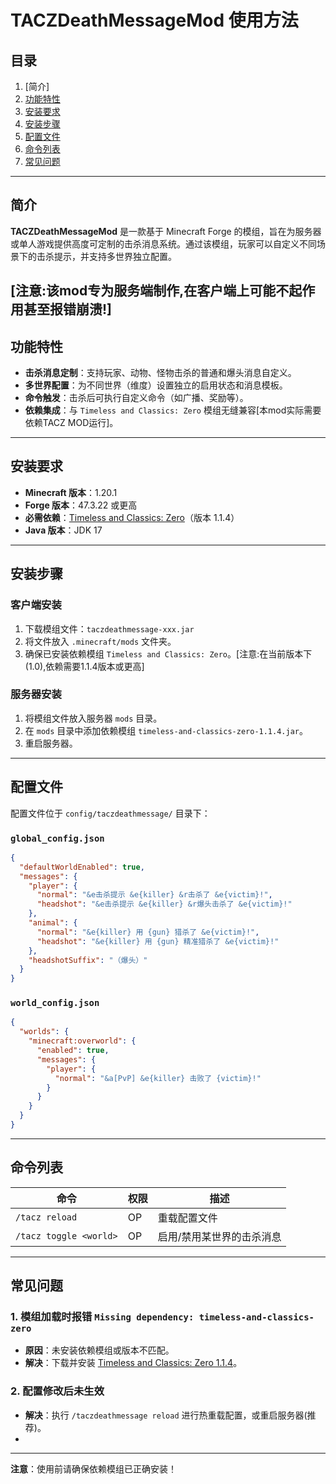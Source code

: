 

# TACZDeathMessageMod 使用方法

## 目录
1. [简介]
2. [功能特性](#功能特性)  
3. [安装要求](#安装要求)  
4. [安装步骤](#安装步骤)  
5. [配置文件](#配置文件)  
6. [命令列表](#命令列表)  
7. [常见问题](#常见问题)   

---

## 简介
**TACZDeathMessageMod** 是一款基于 Minecraft Forge 的模组，旨在为服务器或单人游戏提供高度可定制的击杀消息系统。通过该模组，玩家可以自定义不同场景下的击杀提示，并支持多世界独立配置。

[注意:该mod专为服务端制作,在客户端上可能不起作用甚至报错崩溃!]
---

## 功能特性
- **击杀消息定制**：支持玩家、动物、怪物击杀的普通和爆头消息自定义。
- **多世界配置**：为不同世界（维度）设置独立的启用状态和消息模板。
- **命令触发**：击杀后可执行自定义命令（如广播、奖励等）。
- **依赖集成**：与 `Timeless and Classics: Zero` 模组无缝兼容[本mod实际需要依赖TACZ MOD运行]。

---

## 安装要求
- **Minecraft 版本**：1.20.1  
- **Forge 版本**：47.3.22 或更高  
- **必需依赖**：[Timeless and Classics: Zero](https://www.curseforge.com/minecraft/mc-mods/timeless-and-classics-zero)（版本 1.1.4）  
- **Java 版本**：JDK 17  

---

## 安装步骤
### 客户端安装
1. 下载模组文件：`taczdeathmessage-xxx.jar`  
2. 将文件放入 `.minecraft/mods` 文件夹。  
3. 确保已安装依赖模组 `Timeless and Classics: Zero`。[注意:在当前版本下(1.0),依赖需要1.1.4版本或更高]

### 服务器安装
1. 将模组文件放入服务器 `mods` 目录。  
2. 在 `mods` 目录中添加依赖模组 `timeless-and-classics-zero-1.1.4.jar`。  
3. 重启服务器。

---

## 配置文件
配置文件位于 `config/taczdeathmessage/` 目录下：

### `global_config.json`
```json
{
  "defaultWorldEnabled": true,
  "messages": {
    "player": {
      "normal": "&e击杀提示 &e{killer} &r击杀了 &e{victim}!",
      "headshot": "&e击杀提示 &e{killer} &r爆头击杀了 &e{victim}!"
    },
    "animal": {
      "normal": "&e{killer} 用 {gun} 猎杀了 &e{victim}!",
      "headshot": "&e{killer} 用 {gun} 精准猎杀了 &e{victim}!"
    },
    "headshotSuffix": "（爆头）"
  }
}
```

### `world_config.json`
```json
{
  "worlds": {
    "minecraft:overworld": {
      "enabled": true,
      "messages": {
        "player": {
          "normal": "&a[PvP] &e{killer} 击败了 {victim}!"
        }
      }
    }
  }
}
```

---

## 命令列表
| 命令 | 权限 | 描述 |  
|------|------|------|  
| `/tacz reload` | OP | 重载配置文件 |  
| `/tacz toggle <world>` | OP | 启用/禁用某世界的击杀消息 |  

---

## 常见问题
### 1. 模组加载时报错 `Missing dependency: timeless-and-classics-zero`
- **原因**：未安装依赖模组或版本不匹配。  
- **解决**：下载并安装 [Timeless and Classics: Zero 1.1.4](https://www.curseforge.com/minecraft/mc-mods/timeless-and-classics-zero/files/5529117)。  

### 2. 配置修改后未生效
- **解决**：执行 `/taczdeathmessage reload` 进行热重载配置，或重启服务器(推荐)。
- 
---

**注意**：使用前请确保依赖模组已正确安装！
